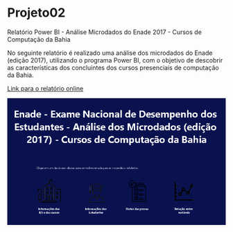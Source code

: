 # Projeto02
Relatório Power BI - Análise Microdados do Enade 2017 - Cursos de Computação da Bahia

No seguinte relatório é realizado uma análise dos microdados do Enade (edição 2017), utilizando o programa Power BI, com o objetivo de descobrir as características dos concluintes dos cursos presenciais de computação da Bahia.

[Link para o relatório online](https://app.powerbi.com/view?r=eyJrIjoiNTY1YTcwODgtZjBkZC00OGJhLWIzYTctNjEyOWEzODZjNWMwIiwidCI6ImQ2ODUwYTdhLTI4MmItNGUyNC1hMDBjLWI5OTM4MGVjMGJkMSJ9&pageName=ReportSection03ef68a45a8cc2372a44)

![alt text](https://github.com/EmersonLima1/Projeto02/blob/main/Captura%20de%20Tela%20-%20P%C3%A1gina%20Inicial%20do%20Relat%C3%B3rio.png?raw=true)

